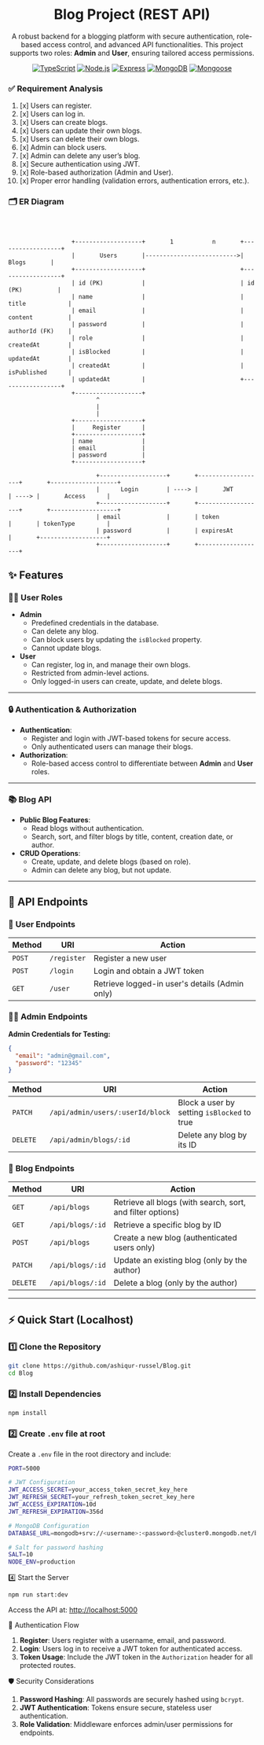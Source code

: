 <div align="center">

# Blog Project (REST API)

<p>A robust backend for a blogging platform with secure authentication, role-based access control, and advanced API functionalities. This project supports two roles: <strong>Admin</strong> and <strong>User</strong>, ensuring tailored access permissions.</p>

[![TypeScript](https://img.shields.io/badge/TypeScript-3178C6?style=for-the-badge&logo=typescript&logoColor=white)](https://www.typescriptlang.org/)
[![Node.js](https://img.shields.io/badge/Node.js-339933?style=for-the-badge&logo=node.js&logoColor=white)](https://nodejs.org/)
[![Express](https://img.shields.io/badge/Express.js-404D59?style=for-the-badge)](https://expressjs.com/)
[![MongoDB](https://img.shields.io/badge/MongoDB-47A248?style=for-the-badge&logo=mongodb&logoColor=white)](https://www.mongodb.com/)
[![Mongoose](https://img.shields.io/badge/Mongoose-880000?style=for-the-badge)](https://mongoosejs.com/)

</div>

### ✅ Requirement Analysis

1. [x] Users can register.
2. [x] Users can log in.
3. [x] Users can create blogs.
4. [x] Users can update their own blogs.
5. [x] Users can delete their own blogs.
6. [x] Admin can block users.
7. [x] Admin can delete any user’s blog.
8. [x] Secure authentication using JWT.
9. [x] Role-based authorization (Admin and User).
10. [x] Proper error handling (validation errors, authentication errors, etc.).

### 🗂️ ER Diagram
```plainText
        

            
                  +-------------------+       1           n       +------------------+
                  |       Users       |-------------------------->|      Blogs       |
                  +-------------------+                           +------------------+
                  | id (PK)           |                           | id (PK)          |
                  | name              |                           | title            |
                  | email             |                           | content          |
                  | password          |                           | authorId (FK)    |
                  | role              |                           | createdAt        |
                  | isBlocked         |                           | updatedAt        |
                  | createdAt         |                           | isPublished      |
                  | updatedAt         |                           +------------------+
                  +-------------------+
                         ^
                         |
                         |
                  +-------------------+
                  |     Register      |
                  +-------------------+
                  | name              |
                  | email             |
                  | password          |
                  +-------------------+

                         +-------------------+       +-------------------+       +-------------------+
                         |      Login        | ----> |       JWT         | ----> |       Access      |
                         +-------------------+       +-------------------+       +-------------------+
                         | email             |       | token             |       | tokenType         |
                         | password          |       | expiresAt         |       +-------------------+
                         +-------------------+       +-------------------+      

```

## ✨ Features

### 🧑‍💻 User Roles

<ul>
  <li><strong>Admin</strong>
    <ul>
      <li>Predefined credentials in the database.</li>
      <li>Can delete any blog.</li>
      <li>Can block users by updating the <code>isBlocked</code> property.</li>
      <li>Cannot update blogs.</li>
    </ul>
  </li>
  <li><strong>User</strong>
    <ul>
      <li>Can register, log in, and manage their own blogs.</li>
      <li>Restricted from admin-level actions.</li>
      <li>Only logged-in users can create, update, and delete blogs.</li>
    </ul>
  </li>
</ul>

---

### 🔒 Authentication & Authorization

<ul>
  <li><strong>Authentication</strong>: 
    <ul>
      <li>Register and login with JWT-based tokens for secure access.</li>
      <li>Only authenticated users can manage their blogs.</li>
    </ul>
  </li>
  <li><strong>Authorization</strong>: 
    <ul>
      <li>Role-based access control to differentiate between <strong>Admin</strong> and <strong>User</strong> roles.</li>
    </ul>
  </li>
</ul>

---

### 📚 Blog API

<ul>
  <li><strong>Public Blog Features</strong>: 
    <ul>
      <li>Read blogs without authentication.</li>
      <li>Search, sort, and filter blogs by title, content, creation date, or author.</li>
    </ul>
  </li>
  <li><strong>CRUD Operations</strong>: 
    <ul>
      <li>Create, update, and delete blogs (based on role).</li>
      <li>Admin can delete any blog, but not update.</li>
    </ul>
  </li>
</ul>

---

## 🚀 API Endpoints

### 👥 **User Endpoints**

| Method   | URI         | Action                                     |
| -------- | ----------- | ------------------------------------------ |
| `POST`   | `/register` | Register a new user                        |
| `POST`   | `/login`    | Login and obtain a JWT token               |
| `GET`    | `/user`     | Retrieve logged-in user's details (Admin only) |

### 👨‍💼 **Admin Endpoints**

**Admin Credentials for Testing:**
```json
{
  "email": "admin@gmail.com",
  "password": "12345"
}
```

| Method   | URI                              | Action                                     |
| -------- | -------------------------------- | ------------------------------------------ |
| `PATCH`  | `/api/admin/users/:userId/block` | Block a user by setting `isBlocked` to true |
| `DELETE` | `/api/admin/blogs/:id`           | Delete any blog by its ID                  |

### 📝 **Blog Endpoints**

| Method   | URI                   | Action                                             |
| -------- | --------------------- | -------------------------------------------------- |
| `GET`    | `/api/blogs`          | Retrieve all blogs (with search, sort, and filter options) |
| `GET`    | `/api/blogs/:id`      | Retrieve a specific blog by ID                    |
| `POST`   | `/api/blogs`          | Create a new blog (authenticated users only)      |
| `PATCH`  | `/api/blogs/:id`      | Update an existing blog (only by the author)      |
| `DELETE` | `/api/blogs/:id`      | Delete a blog (only by the author)                |



---

## ⚡️ Quick Start (Localhost)

### 1️⃣ Clone the Repository

```bash
git clone https://github.com/ashiqur-russel/Blog.git
cd Blog
```

### 2️⃣ Install Dependencies

```bash
npm install
```

### 2️⃣ Create `.env` file at root 
<p>Create a <code>.env</code> file in the root directory and include:</p>

```bash
PORT=5000

# JWT Configuration
JWT_ACCESS_SECRET=your_access_token_secret_key_here
JWT_REFRESH_SECRET=your_refresh_token_secret_key_here
JWT_ACCESS_EXPIRATION=10d
JWT_REFRESH_EXPIRATION=356d

# MongoDB Configuration
DATABASE_URL=mongodb+srv://<username>:<password>@cluster0.mongodb.net/blog?retryWrites=true&w=majority

# Salt for password hashing
SALT=10
NODE_ENV=production
```
4️⃣ Start the Server

```bash
npm run start:dev
```
<p>Access the API at: <a href="http://localhost:5000" target="_blank">http://localhost:5000</a></p>

🔑 Authentication Flow
<ol> <li><strong>Register</strong>: Users register with a username, email, and password.</li> <li><strong>Login</strong>: Users log in to receive a JWT token for authenticated access.</li> <li><strong>Token Usage</strong>: Include the JWT token in the <code>Authorization</code> header for all protected routes.</li> </ol>

🛡️ Security Considerations
<ol> <li><strong>Password Hashing</strong>: All passwords are securely hashed using <code>bcrypt</code>.</li> <li><strong>JWT Authentication</strong>: Tokens ensure secure, stateless user authentication.</li> <li><strong>Role Validation</strong>: Middleware enforces admin/user permissions for endpoints.</li> </ol>

